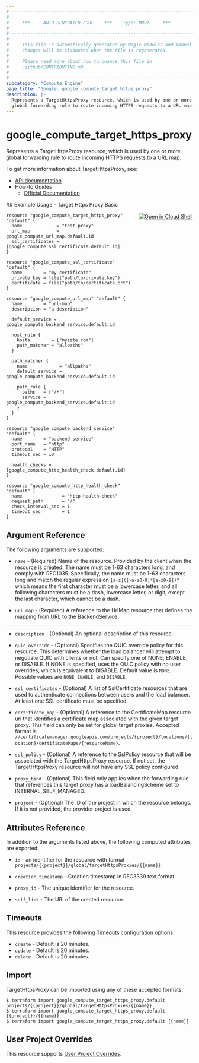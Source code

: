 ```yaml
---
# ----------------------------------------------------------------------------
#
#     ***     AUTO GENERATED CODE    ***    Type: MMv1     ***
#
# ----------------------------------------------------------------------------
#
#     This file is automatically generated by Magic Modules and manual
#     changes will be clobbered when the file is regenerated.
#
#     Please read more about how to change this file in
#     .github/CONTRIBUTING.md.
#
# ----------------------------------------------------------------------------
subcategory: "Compute Engine"
page_title: "Google: google_compute_target_https_proxy"
description: |-
  Represents a TargetHttpsProxy resource, which is used by one or more
  global forwarding rule to route incoming HTTPS requests to a URL map.
---
```


# google\_compute\_target\_https\_proxy

Represents a TargetHttpsProxy resource, which is used by one or more
global forwarding rule to route incoming HTTPS requests to a URL map.


To get more information about TargetHttpsProxy, see:

* [API documentation](https://cloud.google.com/compute/docs/reference/v1/targetHttpsProxies)
* How-to Guides
    * [Official Documentation](https://cloud.google.com/compute/docs/load-balancing/http/target-proxies)

<div class = "oics-button" style="float: right; margin: 0 0 -15px">
  <a href="https://console.cloud.google.com/cloudshell/open?cloudshell_git_repo=https%3A%2F%2Fgithub.com%2Fterraform-google-modules%2Fdocs-examples.git&cloudshell_working_dir=target_https_proxy_basic&cloudshell_image=gcr.io%2Fgraphite-cloud-shell-images%2Fterraform%3Alatest&open_in_editor=main.tf&cloudshell_print=.%2Fmotd&cloudshell_tutorial=.%2Ftutorial.md" target="_blank">
    <img alt="Open in Cloud Shell" src="//gstatic.com/cloudssh/images/open-btn.svg" style="max-height: 44px; margin: 32px auto; max-width: 100%;">
  </a>
</div>
## Example Usage - Target Https Proxy Basic


```hcl
resource "google_compute_target_https_proxy" "default" {
  name             = "test-proxy"
  url_map          = google_compute_url_map.default.id
  ssl_certificates = [google_compute_ssl_certificate.default.id]
}

resource "google_compute_ssl_certificate" "default" {
  name        = "my-certificate"
  private_key = file("path/to/private.key")
  certificate = file("path/to/certificate.crt")
}

resource "google_compute_url_map" "default" {
  name        = "url-map"
  description = "a description"

  default_service = google_compute_backend_service.default.id

  host_rule {
    hosts        = ["mysite.com"]
    path_matcher = "allpaths"
  }

  path_matcher {
    name            = "allpaths"
    default_service = google_compute_backend_service.default.id

    path_rule {
      paths   = ["/*"]
      service = google_compute_backend_service.default.id
    }
  }
}

resource "google_compute_backend_service" "default" {
  name        = "backend-service"
  port_name   = "http"
  protocol    = "HTTP"
  timeout_sec = 10

  health_checks = [google_compute_http_health_check.default.id]
}

resource "google_compute_http_health_check" "default" {
  name               = "http-health-check"
  request_path       = "/"
  check_interval_sec = 1
  timeout_sec        = 1
}
```

## Argument Reference

The following arguments are supported:


* `name` -
  (Required)
  Name of the resource. Provided by the client when the resource is
  created. The name must be 1-63 characters long, and comply with
  RFC1035. Specifically, the name must be 1-63 characters long and match
  the regular expression `[a-z]([-a-z0-9]*[a-z0-9])?` which means the
  first character must be a lowercase letter, and all following
  characters must be a dash, lowercase letter, or digit, except the last
  character, which cannot be a dash.

* `url_map` -
  (Required)
  A reference to the UrlMap resource that defines the mapping from URL
  to the BackendService.


- - -


* `description` -
  (Optional)
  An optional description of this resource.

* `quic_override` -
  (Optional)
  Specifies the QUIC override policy for this resource. This determines
  whether the load balancer will attempt to negotiate QUIC with clients
  or not. Can specify one of NONE, ENABLE, or DISABLE. If NONE is
  specified, uses the QUIC policy with no user overrides, which is
  equivalent to DISABLE.
  Default value is `NONE`.
  Possible values are `NONE`, `ENABLE`, and `DISABLE`.

* `ssl_certificates` -
  (Optional)
  A list of SslCertificate resources that are used to authenticate
  connections between users and the load balancer. At least one SSL
  certificate must be specified.

* `certificate_map` -
  (Optional)
  A reference to the CertificateMap resource uri that identifies a certificate map 
  associated with the given target proxy. This field can only be set for global target proxies.
  Accepted format is `//certificatemanager.googleapis.com/projects/{project}/locations/{location}/certificateMaps/{resourceName}`.

* `ssl_policy` -
  (Optional)
  A reference to the SslPolicy resource that will be associated with
  the TargetHttpsProxy resource. If not set, the TargetHttpsProxy
  resource will not have any SSL policy configured.

* `proxy_bind` -
  (Optional)
  This field only applies when the forwarding rule that references
  this target proxy has a loadBalancingScheme set to INTERNAL_SELF_MANAGED.

* `project` - (Optional) The ID of the project in which the resource belongs.
    If it is not provided, the provider project is used.


## Attributes Reference

In addition to the arguments listed above, the following computed attributes are exported:

* `id` - an identifier for the resource with format `projects/{{project}}/global/targetHttpsProxies/{{name}}`

* `creation_timestamp` -
  Creation timestamp in RFC3339 text format.

* `proxy_id` -
  The unique identifier for the resource.
* `self_link` - The URI of the created resource.


## Timeouts

This resource provides the following
[Timeouts](/docs/configuration/resources.html#timeouts) configuration options:

- `create` - Default is 20 minutes.
- `update` - Default is 20 minutes.
- `delete` - Default is 20 minutes.

## Import


TargetHttpsProxy can be imported using any of these accepted formats:

```
$ terraform import google_compute_target_https_proxy.default projects/{{project}}/global/targetHttpsProxies/{{name}}
$ terraform import google_compute_target_https_proxy.default {{project}}/{{name}}
$ terraform import google_compute_target_https_proxy.default {{name}}
```

## User Project Overrides

This resource supports [User Project Overrides](https://registry.terraform.io/providers/hashicorp/google/latest/docs/guides/provider_reference#user_project_override).
